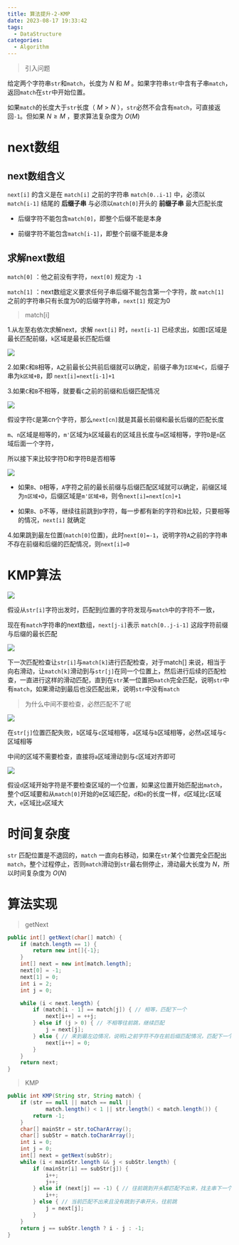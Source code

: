 ```yaml
---
title: 算法提升-2-KMP
date: 2023-08-17 19:33:42
tags: 
  - DataStructure
categories: 
  - Algorithm
---
```


> 引入问题

给定两个字符串`str`和`match`，长度为 $N$ 和 $M$ 。如果字符串`str`中含有子串`match`，返回`match`在`str`中开始位置。

如果`match`的长度大于`str`长度（ $M>N$ ），`str`必然不会含有`match`，可直接返回`-1`。但如果 $N≥M$ ，要求算法复杂度为 $O(M)$

# next数组

## next数组含义

`next[i]` 的含义是在 `match[i]` 之前的字符串 `match[0..i-1]` 中，必须以 `match[i-1]` 结尾的 **后缀子串** 与必须以`match[0]`开头的 **前缀子串** 最大匹配长度

* 后缀字符不能包含`match[0]`，即整个后缀不能是本身

* 前缀字符不能包含`match[i-1]`，即整个前缀不能是本身

## 求解next数组

`match[0]` ：他之前没有字符，`next[0]` 规定为 `-1`

`match[1]` ：next数组定义要求任何子串后缀不能包含第一个字符，故 `match[1]` 之前的字符串只有长度为0的后缀字符串，`next[1]` 规定为0

>  match[i]

1.从左至右依次求解next，求解 `next[i]` 时，`next[i-1]` 已经求出，如图`I`区域是最长匹配前缀，`k`区域是最长匹配后缀

![](https://cyan-images.oss-cn-shanghai.aliyuncs.com/images/algorithm-20230213-111.png)

2.如果`C`和`B`相等，`A`之前最长公共前后缀就可以确定，前缀子串为`I区域+C`，后缀子串为`k区域+B`，即 `next[i]=next[i-1]+1`

3.如果`C`和`B`不相等，就要看`C`之前的前缀和后缀匹配情况

![](https://cyan-images.oss-cn-shanghai.aliyuncs.com/images/algorithm-20230213-112.png)

假设字符`C`是第cn个字符，那么`next[cn]`就是其最长前缀和最长后缀的匹配长度

`m`、`n`区域是相等的，`m'`区域为`k`区域最右的区域且长度与`m`区域相等，字符`D`是`n`区域后面一个字符，

所以接下来比较字符D和字符B是否相等

![](https://cyan-images.oss-cn-shanghai.aliyuncs.com/images/algorithm-20230213-113.png)

* 如果`B`、`D`相等，`A`字符之前的最长前缀与后缀匹配区域就可以确定，前缀区域为`n区域+D`，后缀区域是`m'区域+B`，则令`next[i]=next[cn]+1`

* 如果`B`、`D`不等，继续往前跳到`D`字符，每一步都有新的字符和`B`比较，只要相等的情况，`next[i]` 就确定

4.如果跳到最左位置(`match[0]`位置)，此时`next[0]=-1`，说明字符`A`之前的字符串不存在前缀和后缀的匹配情况，则`next[i]=0`

# KMP算法

![](https://cyan-images.oss-cn-shanghai.aliyuncs.com/images/algorithm-20230213-114.png)

假设从`str[i]`字符出发时，匹配到j位置的字符发现与`match`中的字符不一致，

现在有`match`字符串的next数组，`next[j-i]`表示 `match[0..j-i-1]` 这段字符前缀与后缀的最长匹配


![](https://cyan-images.oss-cn-shanghai.aliyuncs.com/images/algorithm-20230213-115.png)


下一次匹配检查让`str[i]`与`match[k]`进行匹配检查，对于match[] 来说，相当于向右滑动，让`match[k]`滑动到与`str[j]`在同一个位置上，然后进行后续的匹配检查，一直进行这样的滑动匹配，直到在`str`某一位置把`match`完全匹配，说明`str`中有`match`，如果滑动到最后也没匹配出来，说明`str`中没有`match`


> 为什么中间不要检查，必然匹配不了呢

![](https://cyan-images.oss-cn-shanghai.aliyuncs.com/images/algorithm-20230213-116.png)

在`str[j]`位置匹配失败，`b`区域与`c`区域相等，`a`区域与`b`区域相等，必然`a`区域与`c`区域相等

中间的区域不需要检查，直接将`a`区域滑动到与`c`区域对齐即可

![](https://cyan-images.oss-cn-shanghai.aliyuncs.com/images/algorithm-20230213-117.png)

假设`d`区域开始字符是不要检查区域的一个位置，如果这位置开始匹配出`match`，整个d区域要和从`match[0]`开始的e区域匹配，`d`和`e`的长度一样，`d`区域比`c`区域大，`e`区域比`a`区域大

# 时间复杂度

`str` 匹配位置是不退回的，`match` 一直向右移动，如果在`str`某个位置完全匹配出`match`，整个过程停止，否则`match`滑动到`str`最右侧停止，滑动最大长度为 $N$，所以时间复杂度为 $O(N)$

#  算法实现

> getNext


```java
public int[] getNext(char[] match) {
    if (match.length == 1) {
        return new int[]{-1};
    }
    int[] next = new int[match.length];
    next[0] = -1;
    next[1] = 0;
    int i = 2;
    int j = 0;

    while (i < next.length) {
        if (match[i - 1] == match[j]) { // 相等，匹配下一个
            next[i++] = ++j;
        } else if (j > 0) { // 不相等往前跳，继续匹配
            j = next[j];
        } else { // 来到最左边情况，说明i之前字符不存在前后缀匹配情况，匹配下一个
            next[i++] = 0;
        }
    }
    return next;
}
```

> KMP

```java
public int KMP(String str, String match) {
    if (str == null || match == null ||
            match.length() < 1 || str.length() < match.length()) {
        return -1;
    }
    char[] mainStr = str.toCharArray();
    char[] subStr = match.toCharArray();
    int i = 0;
    int j = 0;
    int[] next = getNext(subStr);
    while (i < mainStr.length && j < subStr.length) {
        if (mainStr[i] == subStr[j]) {
            i++;
            j++;
        } else if (next[j] == -1) { // 往前跳到开头都匹配不出来，找主串下一个位置开始匹配
            i++;
        } else { // 当前匹配不出来且没有跳到子串开头，往前跳
            j = next[j];
        }
    }
    return j == subStr.length ? i - j : -1;
}
```
